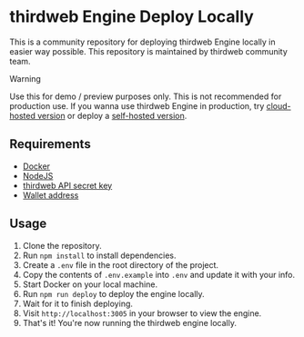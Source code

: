 # thirdweb Engine Deploy Locally

This is a community repository for deploying thirdweb Engine locally in easier way possible. This repository is maintained by thirdweb community team.

> [!WARNING]
> Use this for demo / preview purposes only. This is not recommended for production use. If you wanna use thirdweb Engine in production, try [cloud-hosted version](https://thirdweb.com/dashboard/engine?requestCloudHosted) or deploy a [self-hosted version](https://blog.warengonzaga.com/how-to-deploy-a-self-hosted-thirdweb-engine-on-railway-in-less-than-3-minutes).

## Requirements

- [Docker](https://docs.docker.com/get-docker/)
- [NodeJS](https://nodejs.org/en/download/)
- [thirdweb API secret key](https://thirdweb.com/dashboard/api-keys)
- [Wallet address](https://portal.thirdweb.com/glossary/wallet)

## Usage

1. Clone the repository.
2. Run `npm install` to install dependencies.
3. Create a `.env` file in the root directory of the project.
4. Copy the contents of `.env.example` into `.env` and update it with your info.
5. Start Docker on your local machine.
6. Run `npm run deploy` to deploy the engine locally.
7. Wait for it to finish deploying.
8. Visit `http://localhost:3005` in your browser to view the engine.
9. That's it! You're now running the thirdweb engine locally.

